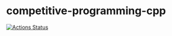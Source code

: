 # competitive-programming-cpp

[![Actions Status](https://github.com/amotoma3/competitive-programming-cpp/workflows/verify/badge.svg)](https://github.com/amotoma3/competitive-programming-cpp/actions)
